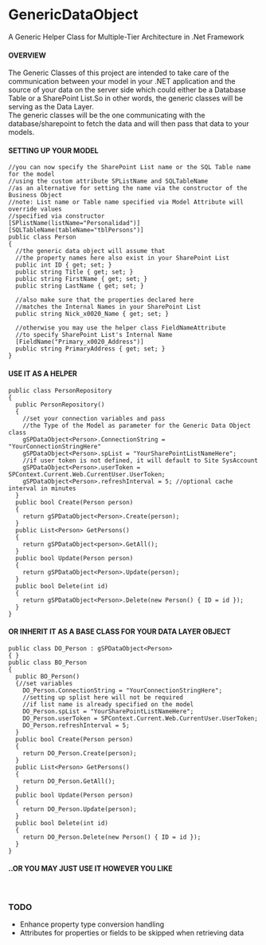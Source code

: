 # GenericDataObject
A Generic Helper Class for Multiple-Tier Architecture in .Net Framework<br/>

<h4>OVERVIEW</h4>

The Generic Classes of this project are intended to take care of the communication between your model in your .NET application and the source of your data on the server side which could either be a Database Table or a SharePoint List.So in other words, the generic classes will be serving as the Data Layer.<br/>
The generic classes will be the one communicating with the database/sharepoint to fetch the data and will then pass that data to your models.

<h4>SETTING UP YOUR MODEL</h4>

    //you can now specify the SharePoint List name or the SQL Table name for the model
    //using the custom attribute SPListName and SQLTableName
    //as an alternative for setting the name via the constructor of the Business Object
    //note: List name or Table name specified via Model Attribute will override values
    //specified via constructor
    [SPlistName(listName="Personalidad")]
    [SQLTableName(tableName="tblPersons")]
    public class Person
    {
      //the generic data object will assume that
      //the property names here also exist in your SharePoint List
      public int ID { get; set; }
      public string Title { get; set; }
      public string FirstName { get; set; }
      public string LastName { get; set; }
      
      //also make sure that the properties declared here 
      //matches the Internal Names in your SharePoint List
      public string Nick_x0020_Name { get; set; }
      
      //otherwise you may use the helper class FieldNameAttribute
      //to specify SharePoint List's Internal Name
      [FieldName("Primary_x0020_Address")]
      public string PrimaryAddress { get; set; }
    }



<h4>USE IT AS A HELPER</h4>

    public class PersonRepository
    {
      public PersonRepository()
      {
        //set your connection variables and pass 
        //the Type of the Model as parameter for the Generic Data Object class
        gSPDataObject<Person>.ConnectionString = "YourConnectionStringHere"
        gSPDataObject<Person>.spList = "YourSharePointListNameHere";
        //if user token is not defined, it will default to Site SysAccount
        gSPDataObject<Person>.userToken = SPContext.Current.Web.CurrentUser.UserToken; 
        gSPDataObject<Person>.refreshInterval = 5; //optional cache interval in minutes
      }
      public bool Create(Person person)
      {
        return gSPDataObject<Person>.Create(person);
      }
      public List<Person> GetPersons()
      {
        return gSPDataObject<person>.GetAll();
      }
      public bool Update(Person person)
      {
        return gSPDataObject<Person>.Update(person);
      }
      public bool Delete(int id)
      {
        return gSPDataObject<Person>.Delete(new Person() { ID = id });
      }
    }


<h4>OR INHERIT IT AS A BASE CLASS FOR YOUR DATA LAYER OBJECT</h4>

    public class DO_Person : gSPDataObject<Person>
    { }
    public class BO_Person
    {
      public BO_Person()
      {//set variables
        DO_Person.ConnectionString = "YourConnectionStringHere";
        //setting up splist here will not be required 
        //if list name is already specified on the model
        DO_Person.spList = "YourSharePointListNameHere";
        DO_Person.userToken = SPContext.Current.Web.CurrentUser.UserToken;
        DO_Person.refreshInterval = 5;
      }
      public bool Create(Person person)
      {
        return DO_Person.Create(person);
      }
      public List<Person> GetPersons()
      {
        return DO_Person.GetAll();
      }
      public bool Update(Person person)
      {
        return DO_Person.Update(person);
      }
      public bool Delete(int id)
      {
        return DO_Person.Delete(new Person() { ID = id });
      }
    }

<h4>..OR YOU MAY JUST USE IT HOWEVER YOU LIKE</h4>

<br/>
<h3>TODO</h3>
<ul>
<li>Enhance property type conversion handling</li>
<li>Attributes for properties or fields to be skipped when retrieving data</li>
</ul>
